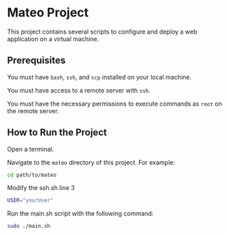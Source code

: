 # Mateo Project

This project contains several scripts to
configure and deploy a web application on a virtual machine.

## Prerequisites

You must have `bash`, `ssh`, and `scp` installed on your local machine.

You must have access to a remote server with `ssh`.

You must have the necessary permissions
to execute commands as `root` on the remote server.

## How to Run the Project

Open a terminal.

Navigate to the `mateo` directory of this project. For example:

```bash
cd path/to/mateo
```

Modify the ssh.sh line 3

```bash
USER="yourUser"
```

Run the main.sh script with the following command:

```bash
sudo ./main.sh
```
